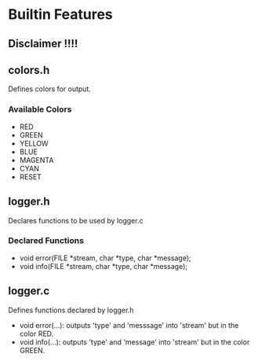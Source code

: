 # Builtin Features

## Disclaimer !!!!


## colors.h

Defines colors for output.
	
### Available Colors

* RED
* GREEN
* YELLOW
* BLUE
* MAGENTA
* CYAN
* RESET



## logger.h

Declares functions to be used by logger.c
	
### Declared Functions

* void error(FILE *stream, char *type, char *message);
* void info(FILE *stream, char *type, char *message);

## logger.c

Defines functions declared by logger.h
	
* void error(...): outputs 'type' and 'messsage' into 'stream' but in the color RED.
* void info(...): outputs 'type' and 'message' into 'stream' but in the color GREEN.
